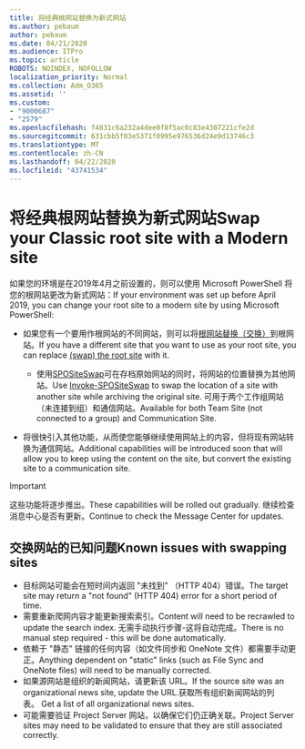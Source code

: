 ```yaml
---
title: 将经典根网站替换为新式网站
ms.author: pebaum
author: pebaum
ms.date: 04/21/2020
ms.audience: ITPro
ms.topic: article
ROBOTS: NOINDEX, NOFOLLOW
localization_priority: Normal
ms.collection: Adm_O365
ms.assetid: ''
ms.custom:
- "9000687"
- "2579"
ms.openlocfilehash: f4831c6a232a4dee0f8f5ac0c83e4307221cfe2d
ms.sourcegitcommit: 631cbb5f03e5371f0995e976536d24e9d13746c3
ms.translationtype: MT
ms.contentlocale: zh-CN
ms.lasthandoff: 04/22/2020
ms.locfileid: "43741534"
---
```

# <a name="swap-your-classic-root-site-with-a-modern-site"></a><span data-ttu-id="afedd-102">将经典根网站替换为新式网站</span><span class="sxs-lookup"><span data-stu-id="afedd-102">Swap your Classic root site with a Modern site</span></span>

<span data-ttu-id="afedd-103">如果您的环境是在2019年4月之前设置的，则可以使用 Microsoft PowerShell 将您的根网站更改为新式网站：</span><span class="sxs-lookup"><span data-stu-id="afedd-103">If your environment was set up before April 2019, you can change your root site to a modern site by using Microsoft PowerShell:</span></span>

- <span data-ttu-id="afedd-104">如果您有一个要用作根网站的不同网站，则可以将[根网站替换（交换）](https://docs.microsoft.com/sharepoint/modern-root-site)到根网站。</span><span class="sxs-lookup"><span data-stu-id="afedd-104">If you have a different site that you want to use as your root site, you can replace [(swap) the root site](https://docs.microsoft.com/sharepoint/modern-root-site) with it.</span></span> 
    - <span data-ttu-id="afedd-105">使用[SPOSiteSwap](https://docs.microsoft.com/powershell/module/sharepoint-online/invoke-spositeswap?view=sharepoint-ps)可在存档原始网站的同时，将网站的位置替换为其他网站。</span><span class="sxs-lookup"><span data-stu-id="afedd-105">Use [Invoke-SPOSiteSwap](https://docs.microsoft.com/powershell/module/sharepoint-online/invoke-spositeswap?view=sharepoint-ps) to swap the location of a site with another site while archiving the original site.</span></span> <span data-ttu-id="afedd-106">可用于两个工作组网站（未连接到组）和通信网站。</span><span class="sxs-lookup"><span data-stu-id="afedd-106">Available for both Team Site (not connected to a group) and Communication Site.</span></span> 

- <span data-ttu-id="afedd-107">将很快引入其他功能，从而使您能够继续使用网站上的内容，但将现有网站转换为通信网站。</span><span class="sxs-lookup"><span data-stu-id="afedd-107">Additional capabilities will be introduced soon that will allow you to keep using the content on the site, but convert the existing site to a communication site.</span></span> 
>[!Important]
><span data-ttu-id="afedd-108">这些功能将逐步推出。</span><span class="sxs-lookup"><span data-stu-id="afedd-108">These capabilities will be rolled out gradually.</span></span> <span data-ttu-id="afedd-109">继续检查消息中心是否有更新。</span><span class="sxs-lookup"><span data-stu-id="afedd-109">Continue to check the Message Center for updates.</span></span> 

## <a name="known-issues-with-swapping-sites"></a><span data-ttu-id="afedd-110">交换网站的已知问题</span><span class="sxs-lookup"><span data-stu-id="afedd-110">Known issues with swapping sites</span></span>

- <span data-ttu-id="afedd-111">目标网站可能会在短时间内返回 "未找到" （HTTP 404）错误。</span><span class="sxs-lookup"><span data-stu-id="afedd-111">The target site may return a "not found" (HTTP 404) error for a short period of time.</span></span>
- <span data-ttu-id="afedd-112">需要重新爬网内容才能更新搜索索引。</span><span class="sxs-lookup"><span data-stu-id="afedd-112">Content will need to be recrawled to update the search index.</span></span> <span data-ttu-id="afedd-113">无需手动执行步骤-这将自动完成。</span><span class="sxs-lookup"><span data-stu-id="afedd-113">There is no manual step required - this will be done automatically.</span></span>
- <span data-ttu-id="afedd-114">依赖于 "静态" 链接的任何内容（如文件同步和 OneNote 文件）都需要手动更正。</span><span class="sxs-lookup"><span data-stu-id="afedd-114">Anything dependent on "static" links (such as File Sync and OneNote files) will need to be manually corrected.</span></span>
- <span data-ttu-id="afedd-115">如果源网站是组织的新闻网站，请更新该 URL。</span><span class="sxs-lookup"><span data-stu-id="afedd-115">If the source site was an organizational news site, update the URL.</span></span><span data-ttu-id="afedd-116">获取所有组织新闻网站的列表。</span><span class="sxs-lookup"><span data-stu-id="afedd-116"> Get a list of all organizational news sites.</span></span>
- <span data-ttu-id="afedd-117">可能需要验证 Project Server 网站，以确保它们仍正确关联。</span><span class="sxs-lookup"><span data-stu-id="afedd-117">Project Server sites may need to be validated to ensure that they are still associated correctly.</span></span>
